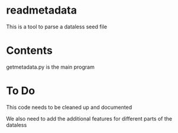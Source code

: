 readmetadata
========

This is a tool to parse a dataless seed file


Contents
========
getmetadata.py is the main program


To Do
========

This code needs to be cleaned up and documented

We also need to add the additional features for different parts of the dataless
